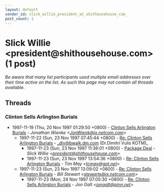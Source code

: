 ```yaml
---
layout: default
sender_id: slick_willie_president_at_shithousehouse_com_
post_count: 1
---
```


# Slick Willie <president<span>@</span>shithousehouse.com> (1 post)

_Be aware that many list participants used multiple email addresses over their time active on the list. As such this page may not contain all threads available._

## Threads

### Clinton Sells Arlington Burials
+ 1997-11-19 (Thu, 20 Nov 1997 01:29:50 +0800) - [Clinton Sells Arlington Burials](/archive/1997/11/91a15387ee40adeae5391a1345d0d46239d7314e1b2de7ba139b49e83bbc47d0) - _Jonathan Wienke \<JonWienk@ix.netcom.com\>_
  + 1997-11-22 (Sun, 23 Nov 1997 07:45:44 +0800) - [Re: Clinton Sells Arlington Burials](/archive/1997/11/315f2b1f4e633f894ca3301f7c846a94a246da6cc0464f29bc7e500e26b0917b) - _dlv@bwalk.dm.com (Dr.Dimitri Vulis KOTM)_
    + 1997-11-23 (Sun, 23 Nov 1997 11:36:01 +0800) - [Package Deal](/archive/1997/11/eb0aeac88d8772eeb6c49eb6ff40349ab9fff9350aee997f3d225363872d225e) - _Slick Willie \<president@shithousehouse.com\>_
    + 1997-11-23 (Sun, 23 Nov 1997 13:54:36 +0800) - [Re: Clinton Sells Arlington Burials](/archive/1997/11/19a7b72b01612cddc9301da4b57d91f5203f91b9c92d5c583127130156155f9e) - _Tim May \<tcmay@got.net\>_
  + 1997-11-23 (Sun, 23 Nov 1997 13:09:02 +0800) - [Re: Clinton Sells Arlington Burials](/archive/1997/11/efa5ec5edc30a9df32be111aae49a808cc7ba928745a362d6e6ebcff1cb47740) - _Bill Stewart \<stewarts@ix.netcom.com\>_
    + 1997-11-23 (Mon, 24 Nov 1997 07:05:30 +0800) - [Re: Clinton Sells Arlington Burials](/archive/1997/11/ff70799fc478c11f98545dc2f54879294b25b542730b71ac55ecc042ca768d6e) - _Jon Galt \<jongalt@pinn.net\>_

